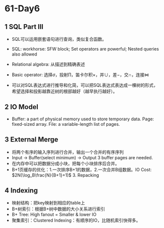 # 61-Day6
## 1 SQL Part Ⅲ

- SQL可以运用嵌套语句进行查询，类似复合函数。

- SQL: workhorse: SFW block; Set operators are powerful; Nested queries also allowed

- Relational algebra: 从描述到精确表述

-  Basic operator: 选择$\sigma$，投射$\prod$，笛卡尔积$\times$，并∪，差$-$，交∩，连接$\Join$

- 可以对SQL表达式进行推导和化简，可以把SQL表达式表达成一棵树的形式，希望选择和投影越靠近树的根部越好（越早执行越好）。

## 2 IO Model
- Buffer: a part of physical memory used to store temporary data. Page: fixed-sized array. File: a variable-length list of pages.

## 3 External Merge
- 将两个有序的输入序列进行合并，输出一个合并的有序序列
- Input -> Buffer(select minimum) -> Output   3 buffer pages are needed.
- 在内存中可以把数据分成小块，把每个小块排序后合并。
- B+1页缓存的优化：1.一次排序B+1的数据，2.一次合并B组数据。IO Cost: $2N(\log_B\frac{N}{B+1}+1)$ 3. Repacking

## 4 Indexing
- 映射结构：把key映射到相应的table上
- B+树索引：根据B+树中数据的大小关系进行索引
- B+ Tree: High fanout = Smaller & lower IO
- 聚集索引：Clustered Indexing：有顺序的IO，比随机索引快得多。